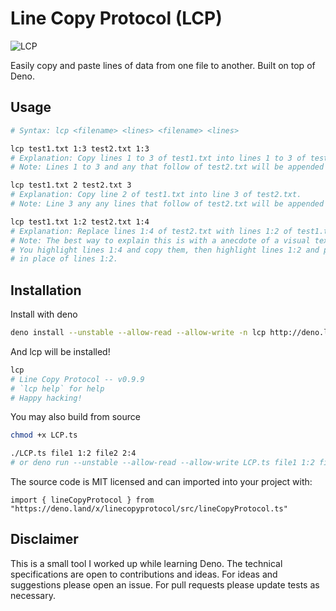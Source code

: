 # Line Copy Protocol (LCP)

![LCP](https://github.com/paulmj7/linecopyprotocol/workflows/LCP/badge.svg)

Easily copy and paste lines of data from one file to another. Built on top of Deno.

## Usage

```bash
# Syntax: lcp <filename> <lines> <filename> <lines>

lcp test1.txt 1:3 test2.txt 1:3
# Explanation: Copy lines 1 to 3 of test1.txt into lines 1 to 3 of test2.txt.
# Note: Lines 1 to 3 and any that follow of test2.txt will be appended after the insert.

lcp test1.txt 2 test2.txt 3
# Explanation: Copy line 2 of test1.txt into line 3 of test2.txt.
# Note: Line 3 any any lines that follow of test2.txt will be appended after the insert.

lcp test1.txt 1:2 test2.txt 1:4
# Explanation: Replace lines 1:4 of test2.txt with lines 1:2 of test1.txt
# Note: The best way to explain this is with a anecdote of a visual text editor.
# You highlight lines 1:4 and copy them, then highlight lines 1:2 and paste lines 1:4
# in place of lines 1:2.
```

## Installation

Install with deno
```bash
deno install --unstable --allow-read --allow-write -n lcp http://deno.land/x/linecopyprotocol/LCP.ts
```

And lcp will be installed!
```bash
lcp
# Line Copy Protocol -- v0.9.9
# `lcp help` for help
# Happy hacking!
```

You may also build from source
```bash
chmod +x LCP.ts

./LCP.ts file1 1:2 file2 2:4
# or deno run --unstable --allow-read --allow-write LCP.ts file1 1:2 file2 2:4
```

The source code is MIT licensed and can imported into your project with:
```deno
import { lineCopyProtocol } from "https://deno.land/x/linecopyprotocol/src/lineCopyProtocol.ts"
```

## Disclaimer

This is a small tool I worked up while learning Deno. The technical specifications are open to contributions and ideas. For ideas and suggestions please open an issue. For pull requests please update tests as necessary.